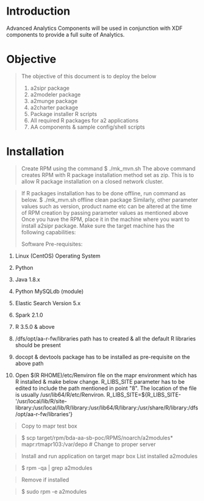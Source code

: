 Introduction
============

Advanced Analytics Components will be used in conjunction with XDF
components to provide a full suite of Analytics. 

Objective
=========

> The objective of this document is to deploy the below
> 1. a2sipr package
> 2. a2modeler package
> 3. a2munge package
> 4. a2charter package
> 5. Package installer R scripts
> 6. All required R packages for a2 applications
> 7. AA components & sample config/shell scripts

Installation
============

> Create RPM using the command
> $ ./mk_mvn.sh
> The above command creates RPM with R package installation method set as zip.
> This is to allow R package installation on a closed network cluster. 

> If R packages installation has to be done offline, run command as below.
> $ ./mk_mvn.sh offline clean package
> Similarly, other parameter values such as version, product name etc
> can be altered at the time of RPM creation by passing parameter values as 
> mentioned above
> Once you have the RPM, place it in the machine where you want to
> install a2sipr package. Make sure the target machine has the following
> capabilities:
>
> Software Pre-requisites:

1.  Linux (CentOS) Operating System

2.  Python

3.  Java 1.8.x

4.  Python MySQLdb (module)

5.  Elastic Search Version 5.x

6.  Spark 2.1.0

7.  R 3.5.0 & above

8.  /dfs/opt/aa-r-fw/libraries path has to created & all the default R libraries should be present

9.  docopt & devtools package has to be installed as pre-requisite on the above path

10.  Open $(R RHOME)/etc/Renviron file on the mapr environment which has R installed & make below change.
     R_LIBS_SITE parameter has to be edited to include the path mentioned in point "8". 
	 The location of the file is usually /usr/lib64/R/etc/Renviron. 
     R_LIBS_SITE=${R_LIBS_SITE-'/usr/local/lib/R/site-library:/usr/local/lib/R/library:/usr/lib64/R/library:/usr/share/R/library:/dfs/opt/aa-r-fw/libraries'}

>Copy to mapr test box

>$ scp target/rpm/bda-aa-sb-poc/RPMS/noarch/a2modules* mapr:rtmapr103:/var/depo \# Change to proper server

>Install and run application on target mapr box
>List installed a2modules

>$ rpm -qa | grep a2modules

>Remove if installed

>$ sudo rpm -e a2modules